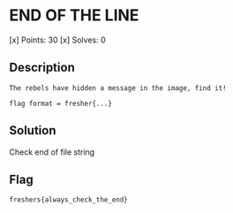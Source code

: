 # END OF THE LINE
[x] Points: 30
[x] Solves: 0

## Description
```
The rebels have hidden a message in the image, find it!

flag format = fresher{...}
```

## Solution

Check end of file string

## Flag
```freshers{always_check_the_end}```
